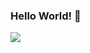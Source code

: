 ### Hello World! 👋
<a href="https://www.youtube.com/" target="_blank"><img src="https://img.shields.io/badge/C++-000000?style=flat-square&logo=#FF0000&logoColor=FF0000"/></a>
